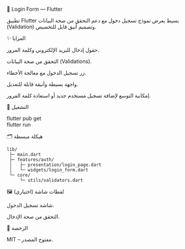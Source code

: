 🔐 Login Form — Flutter

تطبيق Flutter بسيط يعرض نموذج تسجيل دخول مع دعم التحقق من صحة البيانات (Validation) وتصميم أنيق قابل للتخصيص.

✨ المزايا

حقول إدخال للبريد الإلكتروني وكلمة المرور.

التحقق من صحة البيانات (Validations).

زر تسجيل الدخول مع معالجة الأخطاء.

واجهة بسيطة وأنيقة قابلة للتعديل.

إمكانية التوسع لإضافة تسجيل مستخدم جديد أو استعادة كلمة المرور.

🚀 التشغيل

flutter pub get  
flutter run  

🗂️ هيكلة مبسطة


```text
lib/
 ├─ main.dart
 ├─ features/auth/
 │   ├─ presentation/login_page.dart
 │   └─ widgets/login_form.dart
 └─ core/
     └─ utils/validators.dart
```


     

🖼️ لقطات شاشة (اختياري)

شاشة تسجيل الدخول.

التحقق من صحة الإدخال.

📄 الرخصة

MIT – مفتوح المصدر.



